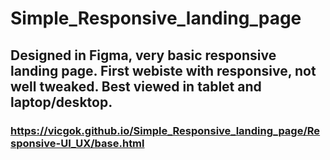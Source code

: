 ﻿# Simple_Responsive_landing_page
## Designed in Figma, very basic responsive landing page. First webiste with responsive, not well tweaked. Best viewed in tablet and laptop/desktop.
### https://vicgok.github.io/Simple_Responsive_landing_page/Responsive-UI_UX/base.html
